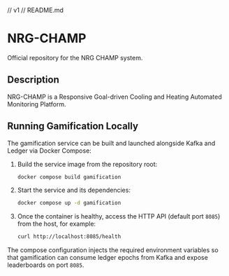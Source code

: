 // v1
// README.md
# NRG-CHAMP
Official repository for the NRG CHAMP system.

## Description
NRG-CHAMP is a Responsive Goal-driven Cooling and Heating Automated Monitoring Platform.

## Running Gamification Locally

The gamification service can be built and launched alongside Kafka and Ledger via Docker Compose:

1. Build the service image from the repository root:
   ```sh
   docker compose build gamification
   ```
2. Start the service and its dependencies:
   ```sh
   docker compose up -d gamification
   ```
3. Once the container is healthy, access the HTTP API (default port `8085`) from the host, for example:
   ```sh
   curl http://localhost:8085/health
   ```

The compose configuration injects the required environment variables so that gamification can consume ledger epochs from Kafka and expose leaderboards on port `8085`.
